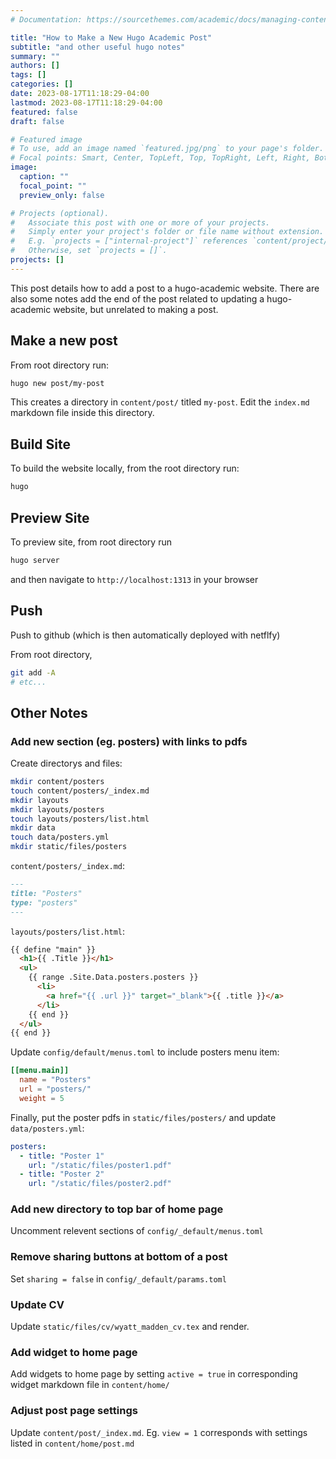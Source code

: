 ```yaml
---
# Documentation: https://sourcethemes.com/academic/docs/managing-content/

title: "How to Make a New Hugo Academic Post"
subtitle: "and other useful hugo notes"
summary: ""
authors: []
tags: []
categories: []
date: 2023-08-17T11:18:29-04:00
lastmod: 2023-08-17T11:18:29-04:00
featured: false
draft: false

# Featured image
# To use, add an image named `featured.jpg/png` to your page's folder.
# Focal points: Smart, Center, TopLeft, Top, TopRight, Left, Right, BottomLeft, Bottom, BottomRight.
image:
  caption: ""
  focal_point: ""
  preview_only: false

# Projects (optional).
#   Associate this post with one or more of your projects.
#   Simply enter your project's folder or file name without extension.
#   E.g. `projects = ["internal-project"]` references `content/project/deep-learning/index.md`.
#   Otherwise, set `projects = []`.
projects: []
---
```



This post details how to add a post to a hugo-academic website. 
There are also some notes add the end of the post related to updating a hugo-academic website, but unrelated to making a post.

## Make a new post

From root directory run:

```bash
hugo new post/my-post
```

This creates a directory in `content/post/` titled `my-post`. 
Edit the `index.md` markdown file inside this directory. 


## Build Site

To build the website locally, from the root directory run:

```bash
hugo
```

## Preview Site

To preview site, from root directory run 

```bash
hugo server
```

and then navigate to `http://localhost:1313` in your browser


## Push

Push to github (which is then automatically deployed with netflfy)

From root directory, 

```bash
git add -A
# etc...
```






## Other Notes

### Add new section (eg. posters) with links to pdfs

Create directorys and files: 

```bash
mkdir content/posters
touch content/posters/_index.md
mkdir layouts
mkdir layouts/posters
touch layouts/posters/list.html
mkdir data
touch data/posters.yml
mkdir static/files/posters
```
`content/posters/_index.md`:

```markdown
---
title: "Posters"
type: "posters"
---
```
`layouts/posters/list.html`:

```markdown
{{ define "main" }}
  <h1>{{ .Title }}</h1>
  <ul>
    {{ range .Site.Data.posters.posters }}
      <li>
        <a href="{{ .url }}" target="_blank">{{ .title }}</a>
      </li>
    {{ end }}
  </ul>
{{ end }}
```

Update `config/default/menus.toml` to include posters menu item: 

```toml
[[menu.main]]
  name = "Posters"
  url = "posters/"
  weight = 5
```

Finally, put the poster pdfs in `static/files/posters/` and update `data/posters.yml`:

```yaml
posters:
  - title: "Poster 1"
    url: "/static/files/poster1.pdf"
  - title: "Poster 2"
    url: "/static/files/poster2.pdf"
```



### Add new directory to top bar of home page

Uncomment relevent sections of `config/_default/menus.toml`

### Remove sharing buttons at bottom of a post

Set `sharing = false` in `config/_default/params.toml`

### Update CV

Update `static/files/cv/wyatt_madden_cv.tex` and render. 

### Add widget to home page

Add widgets to home page by setting `active = true` in corresponding widget markdown file in  `content/home/`

### Adjust post page settings

Update `content/post/_index.md`. Eg. `view = 1` corresponds with settings listed in `content/home/post.md`



